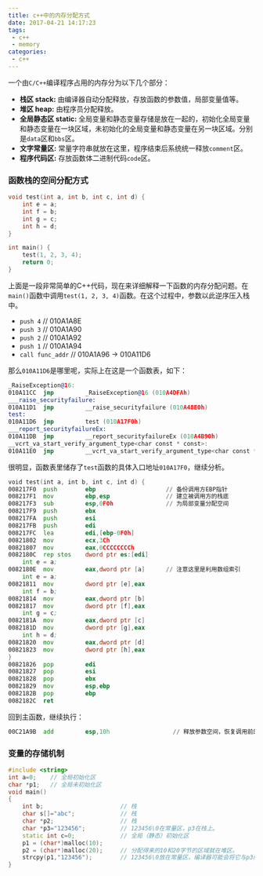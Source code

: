 ```yaml
---
title: c++中的内存分配方式
date: 2017-04-21 14:17:23
tags:
 - c++
 - memory
categories:
 - c++
---
```


一个由`C/C++`编译程序占用的内存分为以下几个部分：
- **栈区 stack:** 由编译器自动分配释放，存放函数的参数值，局部变量值等。
- **堆区 heap:** 由程序员分配释放。
- **全局静态区 static:** 全局变量和静态变量存储是放在一起的，初始化全局变量和静态变量在一块区域，未初始化的全局变量和静态变量在另一块区域。分别是`data`区和`bbs`区。
- **文字常量区:** 常量字符串就放在这里，程序结束后系统统一释放`comment`区。
- **程序代码区:** 存放函数体二进制代码`code`区。

### 函数栈的空间分配方式
```c++
void test(int a, int b, int c, int d) {
    int e = a;
    int f = b;
    int g = c;
    int h = d;
}

int main() {
    test(1, 2, 3, 4);
    return 0;
}
```

上面是一段非常简单的C++代码，现在来详细解释一下函数的内存分配问题。在`main()`函数中调用`test(1, 2, 3, 4)`函数。在这个过程中，参数以此逆序压入栈中。
- `push 4`  // 010A1A8E
- `push 3`  // 010A1A90
- `push 2`  // 010A1A92
- `push 1`  // 010A1A94
- `call func_addr` // 010A1A96 -> 010A11D6

那么`010A11D6`是哪里呢，实际上在这是一个函数表，如下：
```asm
_RaiseException@16:
010A11CC  jmp         _RaiseException@16 (010A4DFAh)  
___raise_securityfailure:
010A11D1  jmp         __raise_securityfailure (010A48E0h)  
test:
010A11D6  jmp         test (010A17F0h)  
___report_securityfailureEx:
010A11DB  jmp         __report_securityfailureEx (010A4B90h)  
__vcrt_va_start_verify_argument_type<char const * const>:
010A11E0  jmp         __vcrt_va_start_verify_argument_type<char const * const> (010A22A0h)  
```

很明显，函数表里储存了`test`函数的具体入口地址`010A17F0`，继续分析。
```asm
void test(int a, int b, int c, int d) {
008217F0  push        ebp                    // 备份调用方EBP指针
008217F1  mov         ebp,esp                // 建立被调用方的栈底
008217F3  sub         esp,0F0h               // 为局部变量分配空间
008217F9  push        ebx  
008217FA  push        esi  
008217FB  push        edi  
008217FC  lea         edi,[ebp-0F0h]  
00821802  mov         ecx,3Ch  
00821807  mov         eax,0CCCCCCCCh  
0082180C  rep stos    dword ptr es:[edi]      
	int e = a;
0082180E  mov         eax,dword ptr [a]      // 注意这里是利用数组索引
	int e = a;
00821811  mov         dword ptr [e],eax 
	int f = b;
00821814  mov         eax,dword ptr [b]  
00821817  mov         dword ptr [f],eax  
	int g = c;
0082181A  mov         eax,dword ptr [c]  
0082181D  mov         dword ptr [g],eax  
	int h = d;
00821820  mov         eax,dword ptr [d]  
00821823  mov         dword ptr [h],eax  
}
00821826  pop         edi  
00821827  pop         esi  
00821828  pop         ebx  
00821829  mov         esp,ebp  
0082182B  pop         ebp  
0082182C  ret  
```

回到主函数，继续执行：
```asm
00C21A9B  add         esp,10h                  // 释放参数空间，恢复调用前的函数栈
```

### 变量的存储机制
```c++
#include <string>
int a=0;    // 全局初始化区
char *p1;   // 全局未初始化区
void main()
{
    int b;                      // 栈
    char s[]="abc";             // 栈
    char *p2;                   // 栈
    char *p3="123456";          // 123456\0在常量区，p3在栈上。
    static int c=0;             // 全局（静态）初始化区
    p1 = (char*)malloc(10);
    p2 = (char*)malloc(20);     // 分配得来的10和20字节的区域就在堆区。
    strcpy(p1,"123456");        // 123456\0放在常量区，编译器可能会将它与p3所向"123456\0"优化成一个地方。
}
```